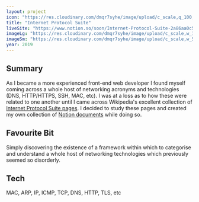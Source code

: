 ```yaml
---
layout: project
icon: "https://res.cloudinary.com/dmqr7syhe/image/upload/c_scale,q_100,w_200/v1576607073/jackhkmatthews.com/icons/ips-icon_ohqmsx.svg"
title: "Internet Protocol Suite"
liveSite: "https://www.notion.so/soon/Internet-Protocol-Suite-2a86aa0c5c6e4482a42c55dc2d4db832"
imageLg: "https://res.cloudinary.com/dmqr7syhe/image/upload/c_scale,w_1000/v1576606665/jackhkmatthews.com/images/ips_idt6gf.png"
imageSm: "https://res.cloudinary.com/dmqr7syhe/image/upload/c_scale,w_500/v1576606665/jackhkmatthews.com/images/ips_idt6gf.png"
year: 2019
---
```


## Summary

As I became a more experienced front-end web developer I found myself coming across a whole host of networking acronyms and technologies (DNS, HTTP/HTTPS, SSH, MAC, etc). I was at a loss as to how these were related to one another until I came across Wikipedia's excellent collection of [Internet Protocol Suite pages](https://en.wikipedia.org/wiki/Internet_protocol_suite). I decided to study these pages and created my own collection of [Notion documents](https://www.notion.so/soon/Internet-Protocol-Suite-2a86aa0c5c6e4482a42c55dc2d4db832) while doing so.

## Favourite Bit

Simply discovering the existence of a framework within which to categorise and understand a whole host of networking technologies which previously seemed so disorderly.

## Tech

MAC, ARP, IP, ICMP, TCP, DNS, HTTP, TLS, etc
